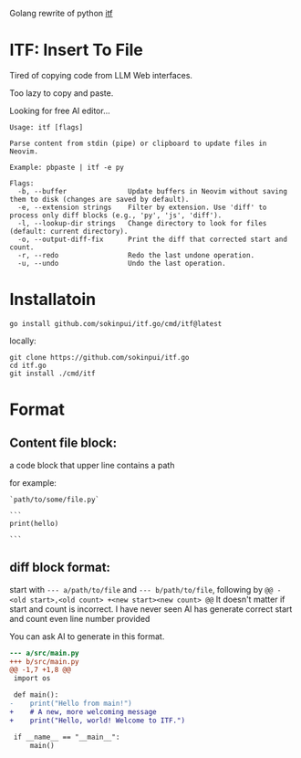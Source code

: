 Golang rewrite of python [itf](https://github.com/sokinpui/itf)

# ITF: Insert To File

Tired of copying code from LLM Web interfaces.

Too lazy to copy and paste.

Looking for free AI editor...

```
Usage: itf [flags]

Parse content from stdin (pipe) or clipboard to update files in Neovim.

Example: pbpaste | itf -e py

Flags:
  -b, --buffer               Update buffers in Neovim without saving them to disk (changes are saved by default).
  -e, --extension strings    Filter by extension. Use 'diff' to process only diff blocks (e.g., 'py', 'js', 'diff').
  -l, --lookup-dir strings   Change directory to look for files (default: current directory).
  -o, --output-diff-fix      Print the diff that corrected start and count.
  -r, --redo                 Redo the last undone operation.
  -u, --undo                 Undo the last operation.
```

# Installatoin

```
go install github.com/sokinpui/itf.go/cmd/itf@latest
```

locally:

```
git clone https://github.com/sokinpui/itf.go
cd itf.go
git install ./cmd/itf
```

# Format

## Content file block:

a code block that upper line contains a path

for example:

````
`path/to/some/file.py`

```
print(hello)

```
````

## diff block format:

start with `--- a/path/to/file` and `--- b/path/to/file`, following by `@@ -<old start>,<old count> +<new start><new count> @@`
It doesn't matter if start and count is incorrect. I have never seen AI has generate correct start and count even line number provided

You can ask AI to generate in this format.

```diff
--- a/src/main.py
+++ b/src/main.py
@@ -1,7 +1,8 @@
 import os

 def main():
-    print("Hello from main!")
+    # A new, more welcoming message
+    print("Hello, world! Welcome to ITF.")

 if __name__ == "__main__":
     main()
```
